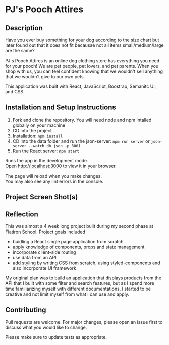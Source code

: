 # PJ's Pooch Attires

## Description 

Have you ever buy something for your dog according to the size chart but later found out that it does not fit becausae not all items small/medium/large are the same? 

PJ's Pooch Attires is an online dog clothing store has everything you need for your pooch! We are pet people, pet lovers, and pet parents. When you shop with us, you can feel confident knowing that we wouldn't sell anything that we wouldn't give to our own pets. 

This application was built with React, JavaScript, Boostrap, Semanitc UI, and CSS.

## Installation and Setup Instructions
1. Fork and clone the repository. You will need node and npm intalled globally on your machine
2. CD into the project
3. Installation: ```npm install``` 
4. CD into the data folder and run the json-server: ```npm run server``` or ```json-server --watch db.json -p 3001```
5. Run the React server: ```npm start```

Runs the app in the development mode.\
Open [http://localhost:3000](http://localhost:3000) to view it in your browser.

The page will reload when you make changes.\
You may also see any lint errors in the console.

## Project Screen Shot(s)

## Reflection

This was almost a 4 week long project built during my second phase at Flatiron School. Project goals included 
- buidling a React single page application from scratch
- apply knowledge of components, props and state management
- incorporate client-side routing
- use data from an API 
- add styling by writing CSS from scratch, using styled-components and also incorporate UI framework

My original plan was to build an application that displays products from the API that I built with some filter and search features, but as I spend more time familiarizing myself with different documentations, I started to be creative and not limit myself from what I can use and apply. 

## Contributing
Pull requests are welcome. For major changes, please open an issue first to discuss what you would like to change.

Please make sure to update tests as appropriate.
